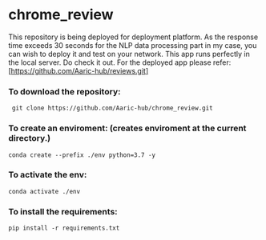 # chrome_review

This repository is being deployed for deployment platform. As the response time exceeds 30 seconds for the NLP data processing part in my case, you can wish to deploy it and test on your network. 
This app runs perfectly in the local server. Do check it out.
For the deployed app please refer: [https://github.com/Aaric-hub/reviews.git]

### To download the repository:
     git clone https://github.com/Aaric-hub/chrome_review.git
     
### To create an enviroment: (creates enviroment at the current directory.)
    conda create --prefix ./env python=3.7 -y
    
### To activate the env:
    conda activate ./env
    
### To install the requirements:
    pip install -r requirements.txt

